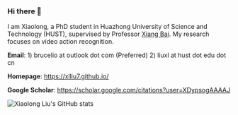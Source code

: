 ### Hi there 👋

<!--
**xlliu7/xlliu7** is a ✨ _special_ ✨ repository because its `README.md` (this file) appears on your GitHub profile.

Here are some ideas to get you started:

- 🔭 I’m currently working on ...
- 🌱 I’m currently learning ...
- 👯 I’m looking to collaborate on ...
- 🤔 I’m looking for help with ...
- 💬 Ask me about ...
- 📫 How to reach me: ...
- 😄 Pronouns: ...
- ⚡ Fun fact: ...
-->
I am Xiaolong, a PhD student in Huazhong University of Science and Technology (HUST), supervised by Professor [Xiang Bai](https://scholar.google.com/citations?user=UeltiQ4AAAAJ). My research focuses on video action recognition. 

**Email**: 1) brucelio at outlook dot com (Preferred)  2) liuxl at hust dot edu dot cn

**Homepage**: https://xlliu7.github.io/

**Google Scholar**: https://scholar.google.com/citations?user=XDypsogAAAAJ



![Xiaolong Liu's GitHub stats](https://github-readme-stats.vercel.app/api?username=xlliu7&show_icons=true)

